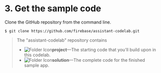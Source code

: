 # 3. Get the sample code

Clone the GitHub repository from the command line.

`$ git clone https://github.com/firebase/assistant-codelab.git`

> The "assistant-codelab" repository contains
>
> *   ![Folder Icon](https://codelabs.developers.google.com/codelabs/assistant-codelab/img/bb745dc85ae69f6b.png)**project**—The starting code that you'll build upon in this codelab.
> *   ![Folder Icon](https://codelabs.developers.google.com/codelabs/assistant-codelab/img/bb745dc85ae69f6b.png)**solution**—The complete code for the finished sample app.